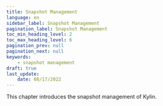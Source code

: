 ```yaml
---
title: Snapshot Management
language: en
sidebar_label: Snapshot Management
pagination_label: Snapshot Management
toc_min_heading_level: 2
toc_max_heading_level: 6
pagination_prev: null
pagination_next: null
keywords:
    - snapshot management
draft: true
last_update:
    date: 08/17/2022
---
```


This chapter introduces the snapshot management of Kylin.


